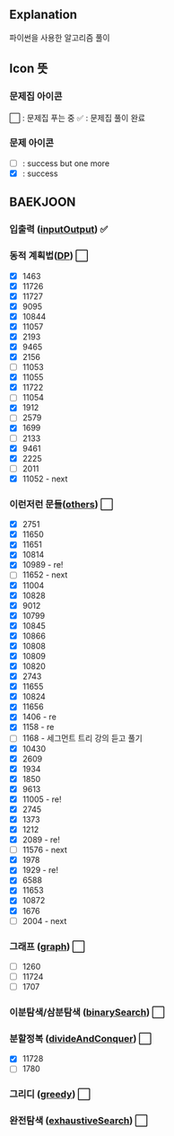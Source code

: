 ## Explanation

파이썬을 사용한 알고리즘 풀이

## Icon 뜻

### 문제집 아이콘

:white_large_square: : 문제집 푸는 중
:white_check_mark: : 문제집 풀이 완료

### 문제 아이콘

- [ ] : success but one more
- [x] : success

## BAEKJOON

### 입출력 ([inputOutput](https://www.acmicpc.net/workbook/view/7213])) :white_check_mark:

### 동적 계획법([DP](https://www.acmicpc.net/workbook/view/7214)) :white_large_square:

- [x] 1463
- [x] 11726
- [x] 11727
- [x] 9095
- [x] 10844
- [x] 11057
- [x] 2193
- [x] 9465
- [x] 2156
- [ ] 11053
- [x] 11055
- [x] 11722
- [ ] 11054
- [x] 1912
- [ ] 2579
- [x] 1699
- [ ] 2133
- [x] 9461
- [x] 2225
- [ ] 2011
- [x] 11052 - next

### 이런저런 문들([others](https://www.acmicpc.net/workbook/view/7215)) :white_large_square:

- [x] 2751
- [x] 11650
- [x] 11651
- [x] 10814
- [x] 10989 - re!
- [ ] 11652 - next
- [x] 11004
- [x] 10828
- [x] 9012
- [x] 10799
- [x] 10845
- [x] 10866
- [x] 10808
- [x] 10809
- [x] 10820
- [x] 2743
- [x] 11655
- [x] 10824
- [x] 11656
- [x] 1406 - re
- [x] 1158 - re
- [ ] 1168 - 세그먼트 트리 강의 듣고 풀기
- [x] 10430
- [x] 2609
- [x] 1934
- [x] 1850
- [x] 9613
- [x] 11005 - re!
- [x] 2745
- [x] 1373
- [x] 1212
- [x] 2089 - re!
- [ ] 11576 - next
- [x] 1978
- [x] 1929 - re!
- [x] 6588
- [x] 11653
- [x] 10872
- [x] 1676
- [ ] 2004 - next

### 그래프 ([graph](https://www.acmicpc.net/workbook/view/7216)) :white_large_square:

- [ ] 1260
- [ ] 11724
- [ ] 1707

### 이분탐색/삼분탐색 ([binarySearch](https://www.acmicpc.net/workbook/view/7217)) :white_large_square:

### 분할정복 ([divideAndConquer](https://www.acmicpc.net/workbook/view/7218)) :white_large_square:

- [x] 11728
- [ ] 1780

### 그리디 ([greedy](https://www.acmicpc.net/workbook/view/7219)) :white_large_square:

### 완전탐색 ([exhaustiveSearch](https://www.acmicpc.net/workbook/view/7220)) :white_large_square:
